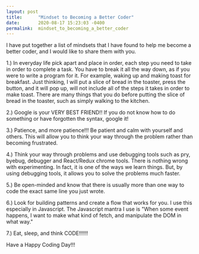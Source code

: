 ```yaml
---
layout: post
title:      "Mindset to Becoming a Better Coder"
date:       2020-08-17 15:23:03 -0400
permalink:  mindset_to_becoming_a_better_coder
---
```




I have put together a list of mindsets that I have found to help me become a better coder, and I would like to share them with you.

1.)  In everyday life pick apart and place in order, each step you need to take in order to complete a task.  You have to break it all the way down, as if you were to write a program for it.  For example, waking up and making toast for breakfast.  Just thinking, I will put a slice of bread in the toaster, press the button, and it will pop up, will not include all of the steps it takes in order to make toast.  There are many things that you do before putting the slice of bread in the toaster, such as simply walking to the kitchen.  

2.)  Google is your VERY BEST FRIEND!!  If you do not know how to do something or have forgotten the syntax, google it!

3.)  Patience, and more patience!!!  Be patient and calm with yourself and others.  This will allow you to think your way through the problem rather than becoming frustrated.

4.)  Think your way through problems and use debugging tools such as pry, byebug, debugger and React/Redux chrome tools. There is nothing wrong with experimenting.  In fact, it is one of the ways we learn things.  But, by using debugging tools, it allows you to solve the problems much faster.

5.)  Be open-minded and know that there is usually more than one way to code the exact same line you just wrote.

6.)  Look for building patterns and create a flow that works for you.  I use this especially in Javascript.  The Javascript mantra I use is "When some event happens, I want to make what kind of fetch, and manipulate the DOM in what way."

7.) Eat, sleep, and think CODE!!!!!!  

Have a Happy Coding Day!!!


